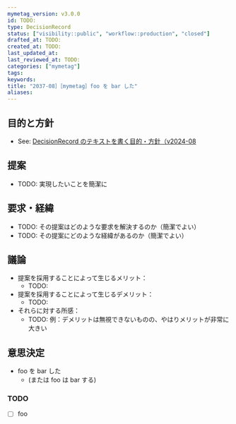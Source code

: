 ```yaml
---
mymetag_version: v3.0.0
id: TODO:
type: DecisionRecord
status: ["visibility::public", "workflow::production", "closed"]
drafted_at: TODO:
created_at: TODO:
last_updated_at:
last_reviewed_at: TODO:
categories: ["mymetag"]
tags:
keywords:
title: "2037-08］［mymetag］foo を bar した"
aliases:
---
```


## 目的と方針

- See: [DecisionRecord のテキストを書く目的・方針（v2024-08](./TODO:.md)

## 提案

- TODO: 実現したいことを簡潔に

## 要求・経緯

- TODO: その提案はどのような要求を解決するのか（簡潔でよい）
- TODO: その提案にどのような経緯があるのか（簡潔でよい）

## 議論

- 提案を採用することによって生じるメリット：
    - TODO:
- 提案を採用することによって生じるデメリット：
    - TODO:
- それらに対する所感：
    - TODO: 例：デメリットは無視できないものの、やはりメリットが非常に大きい

## 意思決定

- foo を bar した
    - (または foo は bar する)

### TODO

- [ ] foo
